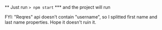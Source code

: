 ** Just run
`> npm start`
*** and the project will run

FYI: "Reqres" api doesn't contain "username", so I splitted first name and last name properties. Hope it doesn't ruin it.
